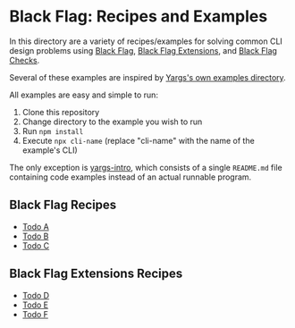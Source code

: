 # Black Flag: Recipes and Examples

In this directory are a variety of recipes/examples for solving common CLI
design problems using [Black Flag][1], [Black Flag Extensions][2], and [Black
Flag Checks][3].

Several of these examples are inspired by [Yargs's own examples directory][4].

All examples are easy and simple to run:

1. Clone this repository
2. Change directory to the example you wish to run
3. Run `npm install`
4. Execute `npx cli-name` (replace "cli-name" with the name of the example's
   CLI)

The only exception is [yargs-intro][5], which consists of a single `README.md`
file containing code examples instead of an actual runnable program.

## Black Flag Recipes

- [Todo A][6]
- [Todo B][7]
- [Todo C][8]

## Black Flag Extensions Recipes

- [Todo D][9]
- [Todo E][10]
- [Todo F][11]

[1]: ../README.md
[2]: ../packages/extensions/README.md
[3]: ../packages/checks/README.md
[4]: https://github.com/yargs/yargs/tree/main/example
[5]: ./yargs-intro/README.md
[6]: ./black-flag/example-a
[7]: ./black-flag/example-b
[8]: ./black-flag/example-c
[9]: ./black-flag-extensions/example-d
[10]: ./black-flag-extensions/example-e
[11]: ./black-flag-extensions/example-f
